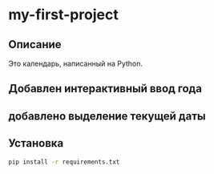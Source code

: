 # my-first-project

## Описание  
Это календарь, написанный на Python.

## Добавлен интерактивный ввод года

## добавлено выделение текущей даты

## Установка  
```bash  
pip install -r requirements.txt  